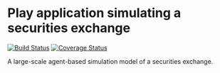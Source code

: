 # Play application simulating a securities exchange

[![Build Status](https://travis-ci.org/davidrpugh/play-securities-exchange.svg?branch=master)](https://travis-ci.org/davidrpugh/play-securities-exchange)
[![Coverage Status](https://coveralls.io/repos/davidrpugh/play-securities-exchange/badge.svg?branch=master)](https://coveralls.io/r/davidrpugh/play-securities-exchange?branch=master)

A large-scale agent-based simulation model of a securities exchange.
